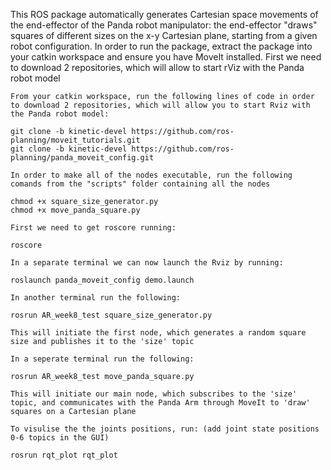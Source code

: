 This ROS package automatically generates Cartesian space movements of the end-effector of the Panda robot manipulator: the end-effector "draws" squares of different sizes on the x-y Cartesian plane, starting from a given robot configuration.
In order to run the package, extract the package into your catkin workspace and ensure you have MoveIt installed.
    First we need to download 2 repositories, which will allow to start rViz with the Panda robot model

    From your catkin workspace, run the following lines of code in order to download 2 repositories, which will allow you to start Rviz with the Panda robot model:

    git clone -b kinetic-devel https://github.com/ros-planning/moveit_tutorials.git
    git clone -b kinetic-devel https://github.com/ros-planning/panda_moveit_config.git

    In order to make all of the nodes executable, run the following comands from the "scripts" folder containing all the nodes

    chmod +x square_size_generator.py
    chmod +x move_panda_square.py

    First we need to get roscore running:

    roscore

    In a separate terminal we can now launch the Rviz by running:

    roslaunch panda_moveit_config demo.launch

    In another terminal run the following:

    rosrun AR_week8_test square_size_generator.py

    This will initiate the first node, which generates a random square size and publishes it to the 'size' topic

    In a seperate terminal run the following:

    rosrun AR_week8_test move_panda_square.py

    This will initiate our main node, which subscribes to the 'size' topic, and communicates with the Panda Arm through MoveIt to 'draw' squares on a Cartesian plane

    To visulise the the joints positions, run: (add joint state positions 0-6 topics in the GUI)

    rosrun rqt_plot rqt_plot

